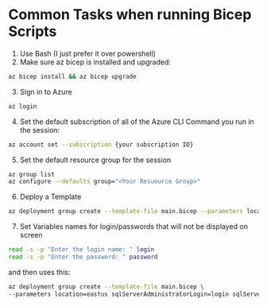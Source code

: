 # Common Tasks when running Bicep Scripts
1. Use Bash (I just prefer it over powershell)
2. Make sure az bicep is installed and upgraded:
```bash
az bicep install && az bicep upgrade
```
3. Sign in to Azure
```bash
az login
```
4. Set the default subscription of all of the Azure CLI Command you run in the session:
```bash
az account set --subscription {your subscription ID}
```
5. Set the default resource group for the session
```bash
az group list
az configure --defaults group="<Your Resuource Group>"
```
6. Deploy a Template
```bash
az deployment group create --template-file main.bicep --parameters location=westus3
```
7. Set Variables names for login/passwords that will not be displayed on screen
```bash
read -s -p "Enter the login name: " login
read -s -p "Enter the password: " password
```
and then uses this:
```bash
az deployment group create --template-file main.bicep \
--parameters location=eastus sqlServerAdministratorLogin=login sqlServerAdministratorLoginPassword=password
```
